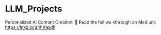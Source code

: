 # LLM_Projects
Personalized Ai Content Creation: 📖 Read the full walkthrough on Medium: https://lnkd.in/g4hKaxdh
